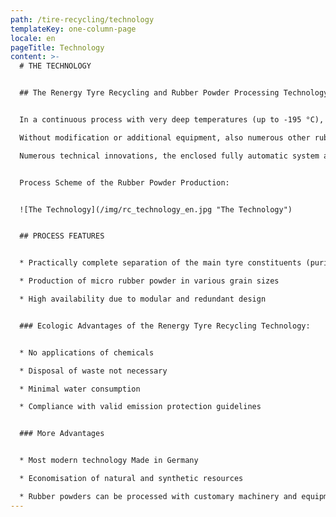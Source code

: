 ```yaml
---
path: /tire-recycling/technology
templateKey: one-column-page
locale: en
pageTitle: Technology
content: >-
  # THE TECHNOLOGY


  ## The Renergy Tyre Recycling and Rubber Powder Processing Technology


  In a continuous process with very deep temperatures (up to -195 °C), the Renergy RC 400/05 processes end-of life-tyres by utilising liquid nitrogen as cooling agent.\

  Without modification or additional equipment, also numerous other rubber residues can be utilised.\

  Numerous technical innovations, the enclosed fully automatic system and the patented technology ensure highest effectivity and productivity.


  Process Scheme of the Rubber Powder Production:


  ![The Technology](/img/rc_technology_en.jpg "The Technology")


  ## PROCESS FEATURES


  * Practically complete separation of the main tyre constituents (purity > 99 %)

  * Production of micro rubber powder in various grain sizes

  * High availability due to modular and redundant design


  ### Ecologic Advantages of the Renergy Tyre Recycling Technology:


  * No applications of chemicals

  * Disposal of waste not necessary

  * Minimal water consumption

  * Compliance with valid emission protection guidelines


  ### More Advantages


  * Most modern technology Made in Germany

  * Economisation of natural and synthetic resources

  * Rubber powders can be processed with customary machinery and equipment
---
```

